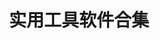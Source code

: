 ---
# 在此编辑项目home页
home: true
title: 实用工具软件合集 # 侧边栏显示的项目名称
index: false # 本文件不添加到侧边栏
heroText: 实用工具软件合集 # home页面显示的标题
tagline: 实用工具软件的下载地址及使用方法 # home页面显示的简介
heroImage: /Image/94304671_p0.png # 图片 绝对路径

# 按键
actions:
  - text: 软件列表
    link: /projects/实用工具软件合集/软件列表/
    type: primary

  - text: 回到主页
    link: /

# 特性说明
features:
  - title: Ventoy
    icon: sharpicons_usb-stick-confirm
    details: Ventoy是一个制作可启动U盘的开源工具
    link: /projects/实用工具软件合集/软件列表/Ventoy.md

  - title: Rufus
    icon: sharpicons_usb-stick-confirm
    details: 轻松创建USB启动盘
    link: /projects/实用工具软件合集/软件列表/Rufus.md

  - title: InteractiveHtmlBom
    icon: memory-chip
    details: 根据PCB文件生成BOM
    link: /projects/实用工具软件合集/软件列表/InteractiveHtmlBom.md
    
  - title: HEU_KMS_Activator
    icon: win
    details: 功能强大的系统激活工具
    link: /projects/实用工具软件合集/软件列表/HEU_KMS_Activator.md

  - title: By_Click_Downloader
    icon: rcd-download
    details: 轻松下载网站视频
    link: /projects/实用工具软件合集/软件列表/By_Click_Downloader.md

  - title: balenEtcher
    icon: iso
    details: 安全方便地将操作系统图像闪存到SD卡和USB驱动器
    link: /projects/实用工具软件合集/软件列表/balenEtcher.md

  - title: 小丸工具箱
    icon: shipin1
    details: 基于ffmpeg的多媒体处理软件
    link: /projects/实用工具软件合集/软件列表/小丸工具箱.md

  - title: 微PE工具箱
    icon: sharpicons_usb-stick-confirm
    details: 超好用的装机维护工具
    link: /projects/实用工具软件合集/软件列表/微PE工具箱.md

---